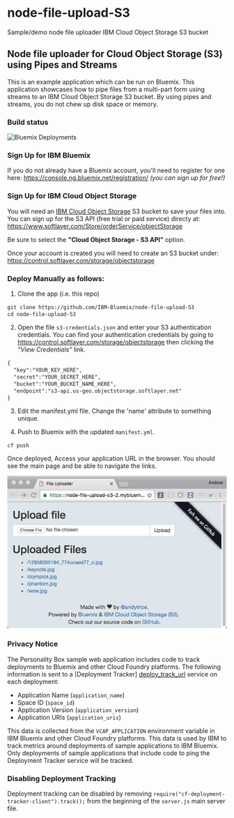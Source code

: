 # node-file-upload-S3
Sample/demo node file uploader IBM Cloud Object Storage S3 bucket

## Node file uploader for Cloud Object Storage (S3) using Pipes and Streams

This is an example application which can be run on Bluemix.
This application showcases how to pipe files from a multi-part form using streams to an IBM Cloud Object Storage S3 bucket. By using pipes and streams, you do not chew up disk space or memory.

### Build status
![Bluemix Deployments](https://deployment-tracker.mybluemix.net/stats/d07dcb841136c553aac023a7ff5276d4/badge.svg)

### Sign Up for IBM Bluemix 

If you do not already have a Bluemix account, you'll need to register for one here: https://console.ng.bluemix.net/registration/
*(you can sign up for free!)*

### Sign Up for IBM Cloud Object Storage

You will need an <a href="https://www.ibm.com/cloud-computing/products/storage/object-storage/">IBM Cloud Object Storage</a> S3 bucket to save your files into.  
You can sign up for the S3 API (free trial or paid service) directy at: https://www.softlayer.com/Store/orderService/objectStorage 

Be sure to select the **"Cloud Object Storage - S3 API"** option. 

Once your account is created you will need to create an S3 bucket under: https://control.softlayer.com/storage/objectstorage 

### Deploy Manually as follows:

1. Clone the app (i.e. this repo)

  ```
  git clone https://github.com/IBM-Bluemix/node-file-upload-S3
  cd node-file-upload-S3
  ```

2. Open the file `s3-credentials.json` and enter your S3 authentication credentials.  You can find your authentication credentials by going to https://control.softlayer.com/storage/objectstorage then clicking the *"View Credentials"* link. 

  ``` 
{
    "key":"YOUR_KEY_HERE",
    "secret":"YOUR_SECRET_HERE",
    "bucket":"YOUR_BUCKET_NAME_HERE",
    "endpoint":"s3-api.us-geo.objectstorage.softlayer.net"
}  
```

3. Edit the manifest.yml file.  Change the 'name' attribute to something unique.

4. Push to Bluemix with the updated `manifest.yml`.

  ```
  cf push
  ```

  Once deployed, Access your application URL in the browser.  You should see the main page and be able to navigate the links.

  ![Web App Screenshot](./github-assets/screenshot.jpg)

### Privacy Notice

The Personality Box sample web application includes code to track deployments to Bluemix and other Cloud Foundry platforms. The following information is sent to a [Deployment Tracker] [deploy_track_url] service on each deployment:

* Application Name (`application_name`)
* Space ID (`space_id`)
* Application Version (`application_version`)
* Application URIs (`application_uris`)

This data is collected from the `VCAP_APPLICATION` environment variable in IBM Bluemix and other Cloud Foundry platforms. This data is used by IBM to track metrics around deployments of sample applications to IBM Bluemix. Only deployments of sample applications that include code to ping the Deployment Tracker service will be tracked.

### Disabling Deployment Tracking

Deployment tracking can be disabled by removing `require("cf-deployment-tracker-client").track();` from the beginning of the `server.js` main server file.

[deploy_track_url]: https://github.com/cloudant-labs/deployment-tracker